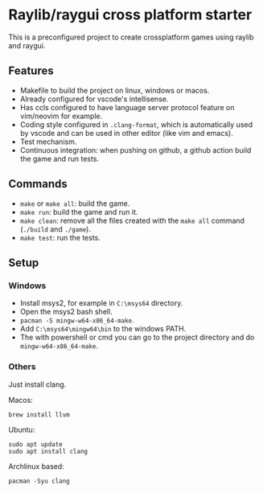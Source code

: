 # Raylib/raygui cross platform starter

This is a preconfigured project to create crossplatform games using raylib and raygui.

## Features

- Makefile to build the project on linux, windows or macos.
- Already configured for vscode's intellisense.
- Has ccls configured to have language server protocol feature on vim/neovim for example.
- Coding style configured in `.clang-format`, which is automatically used by vscode and can be used in other editor (like vim and emacs).
- Test mechanism.
- Continuous integration: when pushing on github, a github action build the game and run tests.

## Commands

- `make` or `make all`: build the game.
- `make run`: build the game and run it.
- `make clean`: remove all the files created with the `make all` command (`./build` and `./game`).
- `make test`: run the tests.

## Setup

### Windows

- Install msys2, for example in `C:\msys64` directory.
- Open the msys2 bash shell.
- `pacman -S mingw-w64-x86_64-make`.
- Add `C:\msys64\mingw64\bin` to the windows PATH.
- The with powershell or cmd you can go to the project directory and do `mingw-w64-x86_64-make`.

### Others

Just install clang.

Macos:

```
brew install llvm
```

Ubuntu:

```
sudo apt update
sudo apt install clang
```

Archlinux based:

```
pacman -Syu clang
```
